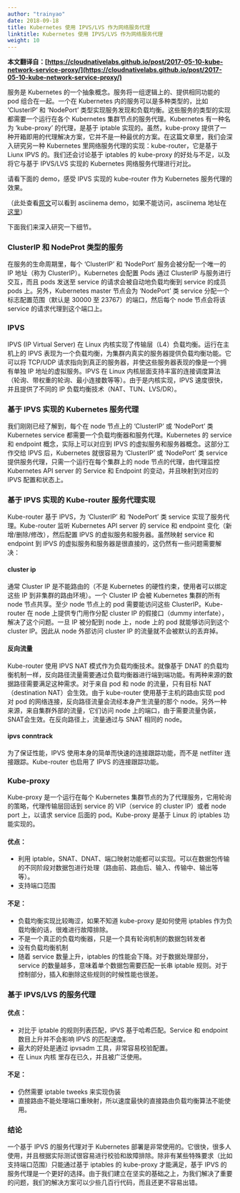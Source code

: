 ```yaml
---
author: "trainyao"
date: 2018-09-18
title: Kubernetes 使用 IPVS/LVS 作为网络服务代理
linktitle: Kubernetes 使用 IPVS/LVS 作为网络服务代理
weight: 10
---
```


**本文翻译自：[https://cloudnativelabs.github.io/post/2017-05-10-kube-network-service-proxy/](https://cloudnativelabs.github.io/post/2017-05-10-kube-network-service-proxy/)**

服务是 Kubernetes 的一个抽象概念。服务将一组逻辑上的、提供相同功能的 pod 组合在一起。一个在 Kubernetes 内的服务可以是多种类型的，比如 ‘ClusterIP’ 和 ‘NodePort’ 类型实现服务发现和负载均衡。这些服务的类型的实现都需要一个运行在各个 Kubernetes 集群节点的服务代理。Kubernetes 有一种名为 ‘kube-proxy’ 的代理，是基于 iptable 实现的。虽然，kube-proxy 提供了一种开箱即用的代理解决方案，它并不是一种最优的方案。在这篇文章里，我们会深入研究另一种 Kubernetes 里网络服务代理的实现：kube-router，它是基于 Liunx IPVS 的。我们还会讨论基于 iptables 的 kube-proxy 的好处与不足，以及将它与基于 IPVS/LVS 实现的 Kubernetes 网络服务代理进行对比。

请看下面的 demo，感受 IPVS 实现的 kube-router 作为 Kubernetes 服务代理的效果。

（此处查看[原文](https://cloudnativelabs.github.io/post/2017-05-10-kube-network-service-proxy/)可以看到 asciinema demo，如果不能访问，asciinema 地址在[这里](https://asciinema.org/a/120312)）

下面我们来深入研究一下细节。

### ClusterIP 和 NodeProt 类型的服务

在服务的生命周期里，每个 ‘ClusterIP’ 和 ‘NodePort’ 服务会被分配一个唯一的 IP 地址（称为 ClusterIP）。Kubernetes 会配置 Pods 通过 ClusterIP 与服务进行交互，而且 pods 发送至 service 的请求会被自动地负载均衡到 service 的成员 pods 上。另外，Kubernetes master 节点会为 ‘NodePort’ 类 service 分配一个标志配置范围（默认是 30000 至 23767）的端口，然后每个 node 节点会将该 service 的请求代理到这个端口上。

### IPVS

IPVS (IP Virtual Server) 在 Linux 内核实现了传输层（L4）负载均衡。运行在主机上的 IPVS 表现为一个负载均衡，为集群内真实的服务器提供负载均衡功能。它可以将 TCP/UDP 请求指向到真正的服务器，并使这些服务器表现的像是一个拥有单独 IP 地址的虚拟服务。IPVS 在 Linux 内核层面支持丰富的连接调度算法（轮询、带权重的轮询、最小连接数等等）。由于是内核实现，IPVS 速度很快，并且提供了不同的 IP 负载均衡技术（NAT、TUN、LVS/DR）。

### 基于 IPVS 实现的 Kubernetes 服务代理

我们刚刚已经了解到，每个在 node 节点上的 ‘ClusterIP’ 或 ‘NodePort’ 类 Kubernetes service 都需要一个负载均衡器和服务代理。Kubernetes 的 service 和 endpoint 概念，实际上可以对应到 IPVS 的虚拟服务和服务器概念。这部分工作交给 IPVS 后，Kubernetes 就很容易为 ‘ClusterIP’ 或 ‘NodePort’ 类 service 提供服务代理，只需一个运行在每个集群上的 node 节点的代理，由代理监控 Kubernetes API server 的 Service 和 Endpoint 的变动，并且映射到对应的 IPVS 配置和状态上。

### 基于 IPVS 实现的 Kube-router 服务代理实现

Kube-router 基于 IPVS，为 ‘ClusterIP’ 和 ‘NodePort’ 类 service 实现了服务代理。Kube-router 监听 Kubernetes API server 的 service 和 endpoint 变化（新增/删除/修改），然后配置 IPVS 的虚拟服务和服务器。虽然映射 service 和 endpoint 到 IPVS 的虚拟服务和服务器是很直接的，这仍然有一些问题需要解决：

#### cluster ip

通常 Cluster IP 是不能路由的（不是 Kubernetes 的硬性约束，使用者可以绑定这些 IP 到非集群的路由环境）。一个 Cluster IP 会被 Kubernetes 集群的所有 node 节点共享。至少 node 节点上的 pod 需要能访问这些 ClusterIP。Kube-router 在 node 上提供专门用作分配 cluster IP 的假接口（dummy interfate），解决了这个问题。一旦 IP 被分配到 node 上，node 上的 pod 就能够访问到这个 cluster IP。因此从 node 外部访问 cluster IP 的流量就不会被默认的丢弃掉。

#### 反向流量

Kube-router 使用 IPVS NAT 模式作为负载均衡技术。就像基于 DNAT 的负载均衡机制一样，反向路径流量需要通过负载均衡器进行端到端功能。有两种来源的数据路径需要满足这种需求。对于来自 pod 和 node 的流量，只有目标 NAT（destination NAT）会生效。由于 kube-router 使用基于主机的路由实现 pod 对 pod 的网络连接，反向路径流量会流经本身产生流量的那个 node。另外一种来源，来自集群外部的流量，它们访问 node 上的端口，由于需要流量伪装，SNAT会生效。在反向路径上，流量通过与 SNAT 相同的 node。

#### ipvs conntrack
为了保证性能，IPVS 使用本身的简单而快速的连接跟踪功能，而不是 netfilter 连接跟踪。Kube-router 也启用了 IPVS 的连接跟踪功能。

### Kube-proxy
Kube-proxy 是一个运行在每个 Kubernetes 集群节点的为了代理服务，它用轮询的策略，代理传输层回话到 service 的 VIP（service 的 cluster IP）或者 node port 上，以请求 service 后面的 pod。Kube-proxy 是基于 Linux 的 iptables 功能实现的。

#### 优点：

- 利用 iptable，SNAT、DNAT、端口映射功能都可以实现。可以在数据包传输的不同阶段对数据包进行处理（路由前、路由后、输入、传输中、输出等等）。
- 支持端口范围

#### 不足：

- 负载均衡实现比较晦涩，如果不知道 kube-proxy 是如何使用 iptables 作为负载均衡的话，很难进行故障排除。
- 不是一个真正的负载均衡器，只是一个具有轮询机制的数据包转发者
- 没有负载均衡机制
- 随着 service 数量上升，iptables 的性能会下降。对于数据处理部分，service 的数量越多，意味着单个数据包需要匹配一长串 iptable 规则。对于控制部分，插入和删除这些规则的时候性能也很差。

### 基于 IPVS/LVS 的服务代理

#### 优点：
- 对比于 iptable 的规则列表匹配，IPVS 基于哈希匹配。Service 和 endpoint 数目上升并不会影响 IPVS 的匹配速度。
- 最大的好处是通过 ipvsadm 工具，非常容易校验配置。
- 在 Linux 内核 里存在已久，并且被广泛使用。

#### 不足：
- 仍然需要 iptable tweeks 来实现伪装
- 直接路由不能处理端口重映射，所以速度最快的直接路由负载均衡算法不能使用。

### 结论

一个基于 IPVS 的服务代理对于 Kubernetes 部署是非常使用的。它很快，很多人使用，并且根据实际测试很容易进行校验和故障排除。除非有某些特殊要求（比如支持端口范围）只能通过基于 iptables 的 kube-proxy 才能满足，基于 IPVS 的服务代理是一个更好的选择。由于我们建立在坚实的基础之上，为我们解决了重要的问题，我们的解决方案可以少些几百行代码，而且还更不容易出错。